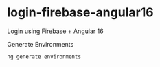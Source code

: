 # login-firebase-angular16
Login using Firebase + Angular 16

Generate Environments
```sh
ng generate environments
```
